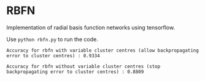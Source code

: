 # RBFN

Implementation of radial basis function networks using tensorflow.

Use ```python rbfn.py``` to run the code.



```Accuracy for rbfn with variable cluster centres (allow backpropagating error to cluster centres) : 0.9334```

```Accuracy for rbfn without variable cluster centres (stop backpropagating error to cluster centres) : 0.8809```
